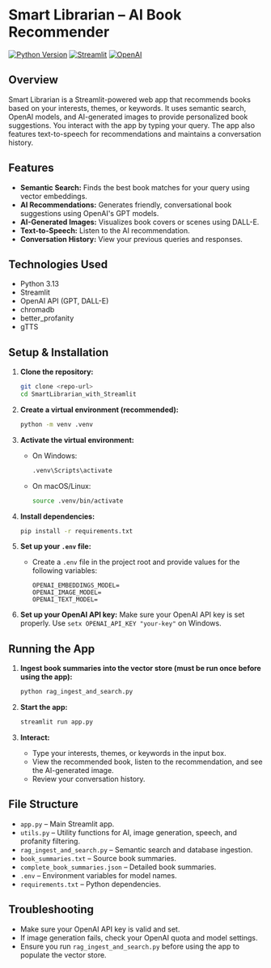 # Smart Librarian – AI Book Recommender

<a href="https://www.python.org/" target="_blank"><img src="https://img.shields.io/badge/python-3.13-blue" alt="Python Version"></a>
<a href="https://streamlit.io/" target="_blank"><img src="https://img.shields.io/badge/Streamlit-2.0+-green" alt="Streamlit"></a>
<a href="https://openai.com/" target="_blank"><img src="https://img.shields.io/badge/OpenAI-API-blue" alt="OpenAI"></a>

## Overview

Smart Librarian is a Streamlit-powered web app that recommends books based on your interests, themes, or keywords. It uses semantic search, OpenAI models, and AI-generated images to provide personalized book suggestions. You interact with the app by typing your query. The app also features text-to-speech for recommendations and maintains a conversation history.

## Features

- **Semantic Search:** Finds the best book matches for your query using vector embeddings.
- **AI Recommendations:** Generates friendly, conversational book suggestions using OpenAI's GPT models.
- **AI-Generated Images:** Visualizes book covers or scenes using DALL-E.
- **Text-to-Speech:** Listen to the AI recommendation.
- **Conversation History:** View your previous queries and responses.

## Technologies Used

- Python 3.13
- Streamlit
- OpenAI API (GPT, DALL-E)
- chromadb
- better_profanity
- gTTS

## Setup & Installation

1. **Clone the repository:**
    ```sh
    git clone <repo-url>
    cd SmartLibrarian_with_Streamlit
    ```

2. **Create a virtual environment (recommended):**
    ```sh
    python -m venv .venv
    ```

3. **Activate the virtual environment:**
    - On Windows:
        ```sh
        .venv\Scripts\activate
        ```
    - On macOS/Linux:
        ```sh
        source .venv/bin/activate
        ```

4. **Install dependencies:**
    ```sh
    pip install -r requirements.txt
    ```

5. **Set up your `.env` file:**
    - Create a `.env` file in the project root and provide values for the following variables:
        ```
        OPENAI_EMBEDDINGS_MODEL=
        OPENAI_IMAGE_MODEL=
        OPENAI_TEXT_MODEL=
        ```
6. **Set up your OpenAI API key:** 
Make sure your OpenAI API key is set properly. Use `setx OPENAI_API_KEY "your-key"` on Windows.

## Running the App

1. **Ingest book summaries into the vector store (must be run once before using the app):**
    ```sh
    python rag_ingest_and_search.py
    ```

2. **Start the app:**
    ```sh
    streamlit run app.py
    ```

3. **Interact:**
    - Type your interests, themes, or keywords in the input box.
    - View the recommended book, listen to the recommendation, and see the AI-generated image.
    - Review your conversation history.

## File Structure

- `app.py` – Main Streamlit app.
- `utils.py` – Utility functions for AI, image generation, speech, and profanity filtering.
- `rag_ingest_and_search.py` – Semantic search and database ingestion.
- `book_summaries.txt` – Source book summaries.
- `complete_book_summaries.json` – Detailed book summaries.
- `.env` – Environment variables for model names.
- `requirements.txt` – Python dependencies.

## Troubleshooting

- Make sure your OpenAI API key is valid and set.
- If image generation fails, check your OpenAI quota and model settings.
- Ensure you run `rag_ingest_and_search.py` before using the app to populate the vector store.